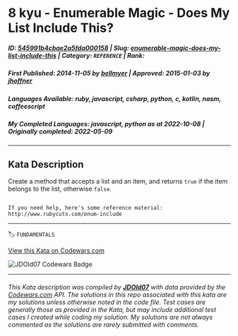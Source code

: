 # 8 kyu - Enumerable Magic - Does My List Include This?

##### **ID**: [545991b4cbae2a5fda000158](https://www.codewars.com/kata/545991b4cbae2a5fda000158) | **Slug**: [enumerable-magic-does-my-list-include-this](https://www.codewars.com/kata/545991b4cbae2a5fda000158) | **Category**: `REFERENCE` | **Rank**: <span style="color:white">8 kyu</span>

##### **First Published**: 2014-11-05 ***by*** [bellmyer](https://www.codewars.com/users/bellmyer) | **Approved**: 2015-01-03 ***by*** [jhoffner](https://www.codewars.com/users/jhoffner)

##### **Languages Available**: ruby, javascript, csharp, python, c, kotlin, nasm, coffeescript

##### **My Completed Languages**: javascript, python ***as at*** 2022-10-08 | **Originally completed**: 2022-05-09

---

## Kata Description


Create a method that accepts a list and an item, and returns `true` if the item belongs to the list, otherwise `false`.



~~~if:ruby

If you need help, here's some reference material: http://www.rubycuts.com/enum-include

~~~

---


🏷 `FUNDAMENTALS`


[View this Kata on Codewars.com](https://www.codewars.com/kata/545991b4cbae2a5fda000158)

![](https://www.codewars.com/users/jdold07/badges/large "JDOld07 Codewars Badge")

---

###### *This Kata description was compiled by [**JDOld07**](https://tpstech.dev) with data provided by the [Codewars.com](https://www.codewars.com) API.  The solutions in this repo associated with this kata are my solutions unless otherwise noted in the code file.  Test cases are generally those as provided in the Kata, but may include additional test cases I created while coding my solution.  My solutions are not always commented as the solutions are rarely submitted with comments.*
